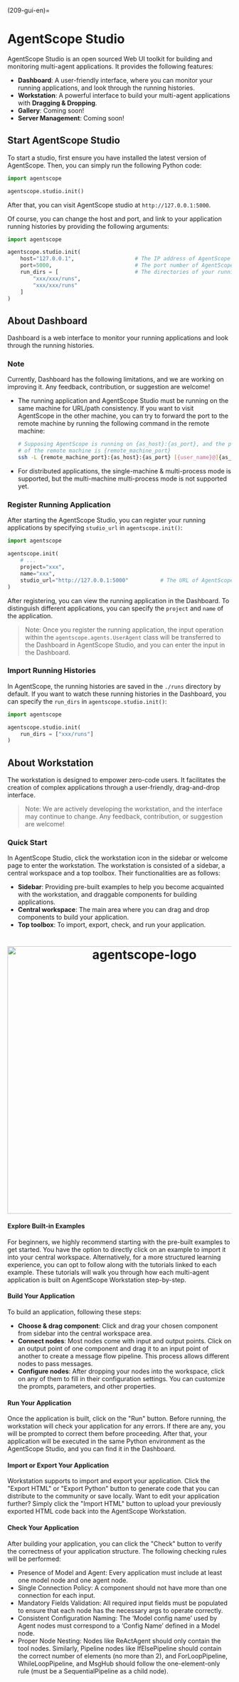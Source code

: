 (209-gui-en)=

# AgentScope Studio

AgentScope Studio is an open sourced Web UI toolkit for building and monitoring multi-agent applications.
It provides the following features:

- **Dashboard**: A user-friendly interface, where you can monitor your running applications, and look through the running histories.
- **Workstation**: A powerful interface to build your multi-agent applications with **Dragging & Dropping**.
- **Gallery**: Coming soon!
- **Server Management**: Coming soon!

## Start AgentScope Studio

To start a studio, first ensure you have installed the latest version of AgentScope.
Then, you can simply run the following Python code:

```python
import agentscope

agentscope.studio.init()
```

After that, you can visit AgentScope studio at `http://127.0.0.1:5000`.

Of course, you can change the host and port, and link to your application running histories by providing the following arguments:

```python
import agentscope

agentscope.studio.init(
    host="127.0.0.1",                   # The IP address of AgentScope studio
    port=5000,                          # The port number of AgentScope studio
    run_dirs = [                        # The directories of your running histories
        "xxx/xxx/runs",
        "xxx/xxx/runs"
    ]
)
```

## About Dashboard

Dashboard is a web interface to monitor your running applications and look through the running histories.

### Note

Currently, Dashboard has the following limitations, and we are working on improving it. Any feedback, contribution, or suggestion are welcome!

- The running application and AgentScope Studio must be running on the same machine for URL/path consistency. If you want to visit AgentScope in the other machine, you can try to forward the port to the remote machine by running the following command in the remote machine:

    ```bash
    # Supposing AgentScope is running on {as_host}:{as_port}, and the port
    # of the remote machine is {remote_machine_port}
    ssh -L {remote_machine_port}:{as_host}:{as_port} [{user_name}@]{as_host}
    ```

- For distributed applications, the single-machine & multi-process mode is supported, but the multi-machine multi-process mode is not supported yet.

### Register Running Application

After starting the AgentScope Studio, you can register your running applications by specifying `studio_url` in `agentscope.init()`:

```python
import agentscope

agentscope.init(
    # ...
    project="xxx",
    name="xxx",
    studio_url="http://127.0.0.1:5000"          # The URL of AgentScope Studio
)
```

After registering, you can view the running application in the Dashboard. To distinguish different applications, you can specify the `project` and `name` of the application.

> Note: Once you register the running application, the input operation within the `agentscope.agents.UserAgent` class will be transferred to the Dashboard in AgentScope Studio, and you can enter the input in the Dashboard.

### Import Running Histories

In AgentScope, the running histories are saved in the `./runs` directory by default. If you want to watch these running histories in the Dashboard, you can specify the `run_dirs` in `agentscope.studio.init()`:

```python
import agentscope

agentscope.studio.init(
    run_dirs = ["xxx/runs"]
)
```

## About Workstation

The workstation is designed to empower zero-code users. It facilitates the creation of complex applications through a user-friendly, drag-and-drop interface.

> Note: We are actively developing the workstation, and the interface may continue to change. Any feedback, contribution, or suggestion are welcome!

### Quick Start

In AgentScope Studio, click the workstation icon in the sidebar or welcome page to enter the workstation.
The workstation is consisted of a sidebar, a central workspace and a top toolbox. Their functionalities are as follows:

- **Sidebar**: Providing pre-built examples to help you become acquainted with the workstation, and draggable components for building applications.
- **Central workspace**: The main area where you can drag and drop components to build your application.
- **Top toolbox**: To import, export, check, and run your application.

<h1 align="center">
<img src="https://img.alicdn.com/imgextra/i1/O1CN01RXAVVn1zUtjXVvuqS_!!6000000006718-1-tps-3116-1852.gif" width="600" alt="agentscope-logo">
</h1>

#### Explore Built-in Examples

For beginners, we highly recommend starting with the pre-built examples to get started.
You have the option to directly click on an example to import it into your central workspace. Alternatively, for a more structured learning experience, you can opt to follow along with the tutorials linked to each example. These tutorials will walk you through how each multi-agent application is built on AgentScope Workstation step-by-step.

#### Build Your Application

To build an application, following these steps:
- **Choose & drag component**: Click and drag your chosen component from sidebar into the central workspace area.
- **Connect nodes**: Most nodes come with input and output points. Click on an output point of one component and drag it to an input point of another to create a message flow pipeline. This process allows different nodes to pass messages.
- **Configure nodes**: After dropping your nodes into the workspace, click on any of them to fill in their configuration settings. You can customize the prompts, parameters, and other properties.

#### Run Your Application

Once the application is built, click on the "Run" button.
Before running, the workstation will check your application for any errors. If there are any, you will be prompted to correct them before proceeding.
After that, your application will be executed in the same Python environment as the AgentScope Studio, and you can find it in the Dashboard.

#### Import or Export Your Application

Workstation supports to import and export your application.
Click the "Export HTML" or "Export Python" button to generate code that you can distribute to the community or save locally.
Want to edit your application further? Simply click the "Import HTML" button to upload your previously exported HTML code back into the AgentScope Workstation.

#### Check Your Application

After building your application, you can click the "Check" button to verify the correctness of your application structure. The following checking rules will be performed:

- Presence of Model and Agent: Every application must include at least one model node and one agent node.
- Single Connection Policy: A component should not have more than one connection for each input.
- Mandatory Fields Validation: All required input fields must be populated to ensure that each node has the necessary args to operate correctly.
- Consistent Configuration Naming: The ‘Model config name’ used by Agent nodes must correspond to a ‘Config Name’ defined in a Model node.
- Proper Node Nesting: Nodes like ReActAgent should only contain the tool nodes. Similarly, Pipeline nodes like IfElsePipeline should contain the correct number of elements (no more than 2), and ForLoopPipeline, WhileLoopPipeline, and MsgHub should follow the one-element-only rule (must be a SequentialPipeline  as a child node).
